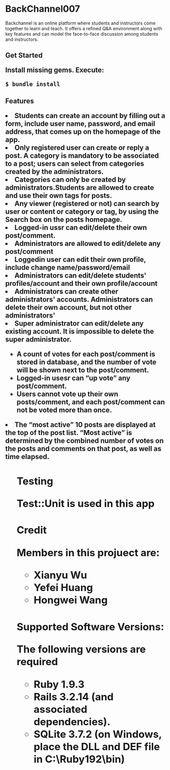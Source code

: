 BackChannel007
==============
<p>Backchannel is an online platform where students and instructors come together to learn and teach. It offers a refined Q&A environment along with key features and can model the face-to-face discussion among students and instructors.</p> </p>
<h2>
Get Started
<p>Install missing gems. Execute:</p>

<pre><code>$ bundle install
</code></pre>

<h2>
Features

<ol>
</ol>
<li>Students can create an account by filling out a form, include user name, password, and email address, that comes up on the homepage of the app.</li>
<li>Only registered user can create or reply a post. A category is mandatory to be associated to a post; users can select from categories created by the administrators.</li>
<li>Categories can only be created by administrators.Students are allowed to create and use their own tags for posts.</li>
<li>Any viewer (registered or not) can search by user or content or category or tag, by using the Search box on the posts homepage.</li>
<li>Logged-in ussr can edit/delete their own post/comment.</li>
<li>Administrators are allowed to edit/delete any post/comment</li>
<li>Loggedin user can edit their own profile, include change name/password/email</li>
<li>Administrators can edit/delete students' profiles/account and their own profile/account</li>
<li>Administrators can create other administrators' accounts. Administrators can delete their own account, but not other administrators'</li>
<li>Super administrator can edit/delete any existing account. It is impossible to delete the super administrator.</li>


<ul>
<li>A count of votes for each post/comment is stored in database, and the number of vote will be shown next to the post/comment.</li>
<li>Logged-in usesr can “up vote” any post/comment.</li>
<li>Users cannot vote up their own posts/comment, and each post/comment can not be voted more than once.</li>
</ul>
<li>The “most active” 10 posts are displayed at the top of the post list. “Most active” is determined by the combined number of votes on the posts and comments on that post, as well as time elapsed.</li>
<ul>

<h2>
Testing
<p> Test::Unit is used in this app </p>

<h2>Credit
<p> Members in this projuect are:</p>
<ul>
<li>Xianyu Wu</li>
<li>Yefei Huang</li>
<li>Hongwei Wang</li>
</ul>

<h2>
Supported Software Versions:
<p>The following versions are required</p>
<ul>
<li>Ruby 1.9.3</li>
<li>Rails 3.2.14 (and associated dependencies). </li>
<li>SQLite 3.7.2 (on Windows, place the DLL and DEF file in C:\Ruby192\bin)</li>
</ul>

